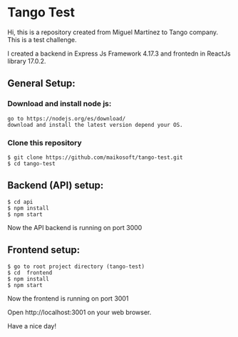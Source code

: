 # Tango Test	

Hi, this is a repository created from Miguel Martínez to Tango company. This is a test challenge.

I created a backend in Express Js Framework 4.17.3 and frontedn in ReactJs library 17.0.2.

## General Setup:
### Download and install node js:
    go to https://nodejs.org/es/download/
    download and install the latest version depend your OS.
### Clone this repository
    $ git clone https://github.com/maikosoft/tango-test.git
    $ cd tango-test

## Backend (API) setup:
    $ cd api
    $ npm install
    $ npm start
Now the API backend is running on port 3000

## Frontend setup:
    $ go to root project directory (tango-test)
    $ cd  frontend
    $ npm install
    $ npm start
Now the frontend is running on port 3001

Open http://localhost:3001 on your web browser.

Have a nice day!